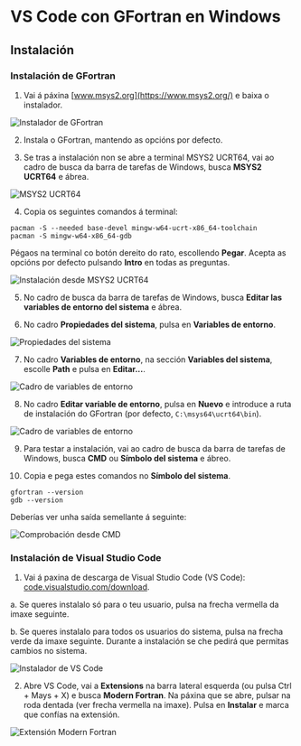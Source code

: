 # VS Code con GFortran en Windows

## Instalación

### Instalación de GFortran

1. Vai á páxina [www.msys2.org](https://www.msys2.org/) e baixa o instalador.

![Instalador de GFortran](./images/instalador_gfortran.png)

2. Instala o GFortran, mantendo as opcións por defecto.

3. Se tras a instalación non se abre a terminal MSYS2 UCRT64, vai ao cadro de busca da barra de tarefas de Windows, busca **MSYS2 UCRT64** e ábrea.

![MSYS2 UCRT64](./images/busca_ucrt64.png)

4. Copia os seguintes comandos á terminal:
```shell
pacman -S --needed base-devel mingw-w64-ucrt-x86_64-toolchain
pacman -S mingw-w64-x86_64-gdb
```
Pégaos na terminal co botón dereito do rato, escollendo **Pegar**. Acepta as opcións por defecto pulsando **Intro** en todas as preguntas.

![Instalación desde MSYS2 UCRT64](./images/instalacion_desde_ucrt64.png)

5. No cadro de busca da barra de tarefas de Windows, busca **Editar las variables de entorno del sistema** e ábrea.

6. No cadro **Propiedades del sistema**, pulsa en **Variables de entorno**.

![Propiedades del sistema](./images/propiedades_sistema.png)

7. No cadro **Variables de entorno**, na sección **Variables del sistema**, escolle **Path** e pulsa en **Editar...**.

![Cadro de variables de entorno](./images/cuadro_variables_entorno.png)

8. No cadro **Editar variable de entorno**, pulsa en **Nuevo** e introduce a ruta de instalación do GFortran (por defecto, `C:\msys64\ucrt64\bin`).

![Cadro de variables de entorno](./images/editar_variables_entorno.png)

9. Para testar a instalación, vai ao cadro de busca da barra de tarefas de Windows, busca **CMD** ou **Símbolo del sistema** e ábreo.

10. Copia e pega estes comandos no **Símbolo del sistema**. 

```shell
gfortran --version
gdb --version
```

Deberías ver unha saída semellante á seguinte:

![Comprobación desde CMD](./images/comprobacion_cmd.png)

### Instalación de Visual Studio Code

1. Vai á paxina de descarga de Visual Studio Code (VS Code): [code.visualstudio.com/download](https://code.visualstudio.com/download).

  a. Se queres instalalo só para o teu usuario, pulsa na frecha vermella da imaxe seguinte.
  
  b. Se queres instalalo para todos os usuarios do sistema, pulsa na frecha verde da imaxe seguinte. Durante a instalación se che pedirá que permitas cambios no sistema.
  

![Instalador de VS Code](./images/instalador_vscode.png)

2. Abre VS Code, vai a **Extensions** na barra lateral esquerda (ou pulsa Ctrl + Mays + X) e  busca **Modern Fortran**. Na páxina que se abre, pulsar na roda dentada (ver frecha vermella na imaxe). Pulsa en **Instalar** e marca que confías na extensión.

![Extensión Modern Fortran](./images/modern_fortran.png)
